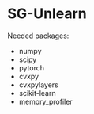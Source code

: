 # SG-Unlearn
Needed packages: 
  - numpy 
  - scipy
  - pytorch
  - cvxpy
  - cvxpylayers
  - scikit-learn
  - memory_profiler
